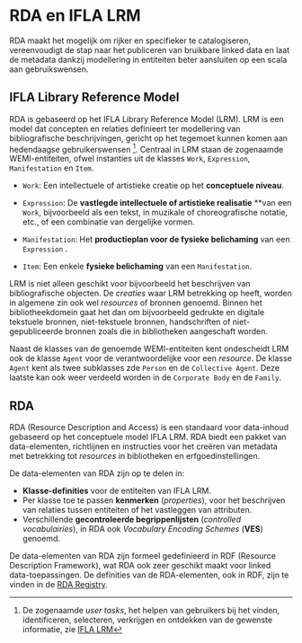 # RDA en IFLA LRM

RDA maakt het mogelijk om rijker en specifieker te catalogiseren, vereenvoudigt de stap naar het publiceren van bruikbare linked data en laat de metadata dankzij modellering in entiteiten beter aansluiten op een scala aan gebruikswensen.

## IFLA Library Reference Model

RDA is gebaseerd op het IFLA Library Reference Model (LRM). LRM is een model dat concepten en relaties definieert ter modellering van bibliografische beschrijvingen, gericht op het tegemoet kunnen komen aan hedendaagse gebruikerswensen [^1]. Centraal in LRM staan de zogenaamde WEMI-entiteiten, ofwel instanties uit de klasses `Work`, `Expression`, `Manifestation` en `Item`.

* `Work`: Een intellectuele of artistieke creatie op het **conceptuele niveau**. 

* `Expression`: De **vastlegde intellectuele of artistieke realisatie** **van een `Work`, bijvoorbeeld als een tekst, in muzikale of choreografische notatie, etc., of een combinatie van dergelijke vormen. 

* `Manifestation`: Het **productieplan voor de fysieke belichaming** van een `Expression` . 

* `Item`: Een enkele **fysieke belichaming** van een `Manifestation`. 

LRM is niet alleen geschikt voor bijvoorbeeld het beschrijven van bibliografische objecten. De *creaties* waar LRM betrekking op heeft, worden in algemene zin ook wel *resources* of bronnen genoemd. Binnen het bibliotheekdomein gaat het dan om bijvoorbeeld gedrukte en digitale tekstuele bronnen, niet-tekstuele bronnen, handschriften of niet-gepubliceerde bronnen zoals die in bibliotheken aangeschaft worden.


Naast de klasses van de genoemde WEMI-entiteiten kent ondescheidt LRM ook de klasse `Agent` voor de verantwoordelijke voor een *resource*. De klasse `Agent` kent als twee subklasses zde `Person` en de `Collective Agent`. Deze laatste kan ook weer verdeeld worden in de `Corporate Body` en de `Family`.

## RDA

RDA (Resource Description and Access) is een standaard voor data-inhoud gebaseerd op het conceptuele model IFLA LRM. RDA biedt een pakket van data-elementen, richtlijnen en instructies voor het creëren van metadata met betrekking tot *resources* in bibliotheken en erfgoedinstellingen. 

De data-elementen van RDA zijn op te delen in:

* **Klasse-definities** voor de entiteiten van IFLA LRM.
* Per klasse toe te passen **kenmerken** (*properties*), voor het beschrijven van relaties tussen entiteiten of het vastleggen van attributen. 
* Verschillende **gecontroleerde begrippenlijsten** (*controlled vocabulairies*), in RDA ook *Vocabulary Encoding Schemes* (**VES**) genoemd.

De data-elementen van RDA zijn formeel gedefinieerd in RDF (Resource Description Framework), wat RDA ook zeer geschikt maakt voor linked data-toepassingen. De definities van de RDA-elementen, ook in RDF, zijn te vinden in de [RDA Registry](https://www.rdaregistry.info). 

 
[^1]: De zogenaamde *user tasks*, het helpen van gebruikers bij het vinden, identificeren, selecteren, verkrijgen en ontdekken van de gewenste informatie, zie [IFLA LRM](https://www.ifla.org/wp-content/uploads/2019/05/assets/cataloguing/frbr-lrm/ifla-lrm-august-2017_rev201712.pdf) 
